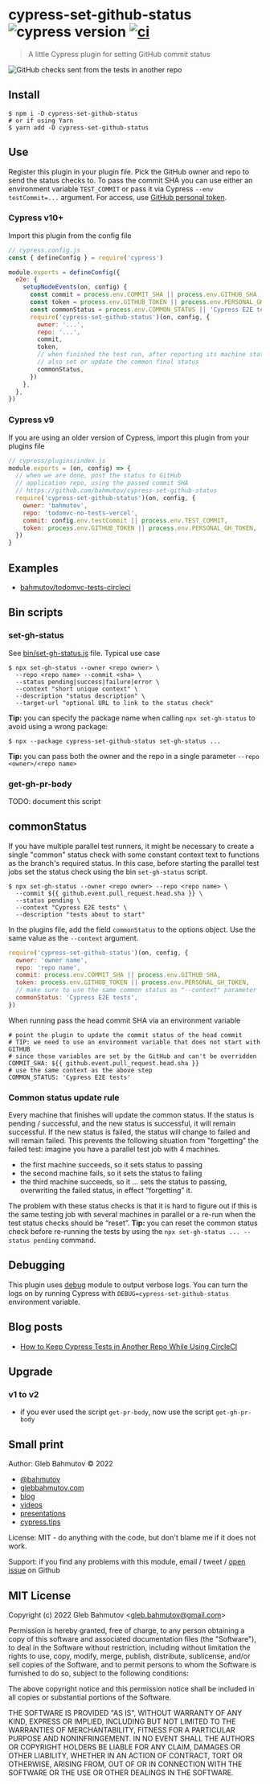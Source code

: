 # cypress-set-github-status ![cypress version](https://img.shields.io/badge/cypress-11.0.1-brightgreen) [![ci](https://github.com/bahmutov/cypress-set-github-status/actions/workflows/ci.yml/badge.svg?branch=main)](https://github.com/bahmutov/cypress-set-github-status/actions/workflows/ci.yml)

> A little Cypress plugin for setting GitHub commit status

![GitHub checks sent from the tests in another repo](./images/checks.png)

## Install

```
$ npm i -D cypress-set-github-status
# or if using Yarn
$ yarn add -D cypress-set-github-status
```

## Use

Register this plugin in your plugin file. Pick the GitHub owner and repo to send the status checks to. To pass the commit SHA you can use either an environment variable `TEST_COMMIT` or pass it via Cypress `--env testCommit=...` argument. For access, use [GitHub personal token](https://github.com/settings/tokens).

### Cypress v10+

Import this plugin from the config file

```js
// cypress.config.js
const { defineConfig } = require('cypress')

module.exports = defineConfig({
  e2e: {
    setupNodeEvents(on, config) {
      const commit = process.env.COMMIT_SHA || process.env.GITHUB_SHA
      const token = process.env.GITHUB_TOKEN || process.env.PERSONAL_GH_TOKEN
      const commonStatus = process.env.COMMON_STATUS || 'Cypress E2E tests'
      require('cypress-set-github-status')(on, config, {
        owner: '...',
        repo: '...',
        commit,
        token,
        // when finished the test run, after reporting its machine status
        // also set or update the common final status
        commonStatus,
      })
    },
  },
})
```

### Cypress v9

If you are using an older version of Cypress, import this plugin from your plugins file

```js
// cypress/plugins/index.js
module.exports = (on, config) => {
  // when we are done, post the status to GitHub
  // application repo, using the passed commit SHA
  // https://github.com/bahmutov/cypress-set-github-status
  require('cypress-set-github-status')(on, config, {
    owner: 'bahmutov',
    repo: 'todomvc-no-tests-vercel',
    commit: config.env.testCommit || process.env.TEST_COMMIT,
    token: process.env.GITHUB_TOKEN || process.env.PERSONAL_GH_TOKEN,
  })
}
```

## Examples

- [bahmutov/todomvc-tests-circleci](https://github.com/bahmutov/todomvc-tests-circleci)

## Bin scripts

### set-gh-status

See [bin/set-gh-status.js](./bin/set-gh-status.js) file. Typical use case

```
$ npx set-gh-status --owner <repo owner> \
  --repo <repo name> --commit <sha> \
  --status pending|success|failure|error \
  --context "short unique context" \
  --description "status description" \
  --target-url "optional URL to link to the status check"
```

**Tip:** you can specify the package name when calling `npx set-gh-status` to avoid using a wrong package:

```
$ npx --package cypress-set-github-status set-gh-status ...
```

**Tip:** you can pass both the owner and the repo in a single parameter `--repo <owner>/<repo name>`

### get-gh-pr-body

TODO: document this script

## commonStatus

If you have multiple parallel test runners, it might be necessary to create a single "common" status check with some constant context text to functions as the branch's required status. In this case, before starting the parallel test jobs set the status check using the bin `set-gh-status` script.

```
$ npx set-gh-status --owner <repo owner> --repo <repo name> \
  --commit ${{ github.event.pull_request.head.sha }} \
  --status pending \
  --context "Cypress E2E tests" \
  --description "tests about to start"
```

In the plugins file, add the field `commonStatus` to the options object. Use the same value as the `--context` argument.

```js
require('cypress-set-github-status')(on, config, {
  owner: 'owner name',
  repo: 'repo name',
  commit: process.env.COMMIT_SHA || process.env.GITHUB_SHA,
  token: process.env.GITHUB_TOKEN || process.env.PERSONAL_GH_TOKEN,
  // make sure to use the same common status as "--context" parameter
  commonStatus: 'Cypress E2E tests',
})
```

When running pass the head commit SHA via an environment variable

```
# point the plugin to update the commit status of the head commit
# TIP: we need to use an environment variable that does not start with GITHUB
# since those variables are set by the GitHub and can't be overridden
COMMIT_SHA: ${{ github.event.pull_request.head.sha }}
# use the same context as the above step
COMMON_STATUS: 'Cypress E2E tests'
```

### Common status update rule

Every machine that finishes will update the common status. If the status is pending / successful, and the new status is successful, it will remain successful. If the new status is failed, the status will change to failed and will remain failed. This prevents the following situation from "forgetting" the failed test: imagine you have a parallel test job with 4 machines.

- the first machine succeeds, so it sets status to passing
- the second machine fails, so it sets the status to failing
- the third machine succeeds, so it … sets the status to passing, overwriting the failed status, in effect “forgetting” it.

The problem with these status checks is that it is hard to figure out if this is the same testing job with several machines in parallel or a re-run when the test status checks should be “reset”. **Tip:** you can reset the common status check before re-running the tests by using the `npx set-gh-status ... --status pending` command.

## Debugging

This plugin uses [debug](https://github.com/debug-js/debug#readme) module to output verbose logs. You can turn the logs on by running Cypress with `DEBUG=cypress-set-github-status` environment variable.

## Blog posts

- [How to Keep Cypress Tests in Another Repo While Using CircleCI](https://glebbahmutov.com/blog/how-to-keep-cypress-tests-in-another-repo-with-circleci/)

## Upgrade

### v1 to v2

- if you ever used the script `get-pr-body`, now use the script `get-gh-pr-body`

## Small print

Author: Gleb Bahmutov &copy; 2022

- [@bahmutov](https://twitter.com/bahmutov)
- [glebbahmutov.com](https://glebbahmutov.com)
- [blog](https://glebbahmutov.com/blog/)
- [videos](https://www.youtube.com/glebbahmutov)
- [presentations](https://slides.com/bahmutov)
- [cypress.tips](https://cypress.tips)

License: MIT - do anything with the code, but don't blame me if it does not work.

Support: if you find any problems with this module, email / tweet /
[open issue](https://github.com/bahmutov/cypress-set-github-status/issues) on Github

## MIT License

Copyright (c) 2022 Gleb Bahmutov &lt;gleb.bahmutov@gmail.com&gt;

Permission is hereby granted, free of charge, to any person
obtaining a copy of this software and associated documentation
files (the "Software"), to deal in the Software without
restriction, including without limitation the rights to use,
copy, modify, merge, publish, distribute, sublicense, and/or sell
copies of the Software, and to permit persons to whom the
Software is furnished to do so, subject to the following
conditions:

The above copyright notice and this permission notice shall be
included in all copies or substantial portions of the Software.

THE SOFTWARE IS PROVIDED "AS IS", WITHOUT WARRANTY OF ANY KIND,
EXPRESS OR IMPLIED, INCLUDING BUT NOT LIMITED TO THE WARRANTIES
OF MERCHANTABILITY, FITNESS FOR A PARTICULAR PURPOSE AND
NONINFRINGEMENT. IN NO EVENT SHALL THE AUTHORS OR COPYRIGHT
HOLDERS BE LIABLE FOR ANY CLAIM, DAMAGES OR OTHER LIABILITY,
WHETHER IN AN ACTION OF CONTRACT, TORT OR OTHERWISE, ARISING
FROM, OUT OF OR IN CONNECTION WITH THE SOFTWARE OR THE USE OR
OTHER DEALINGS IN THE SOFTWARE.
